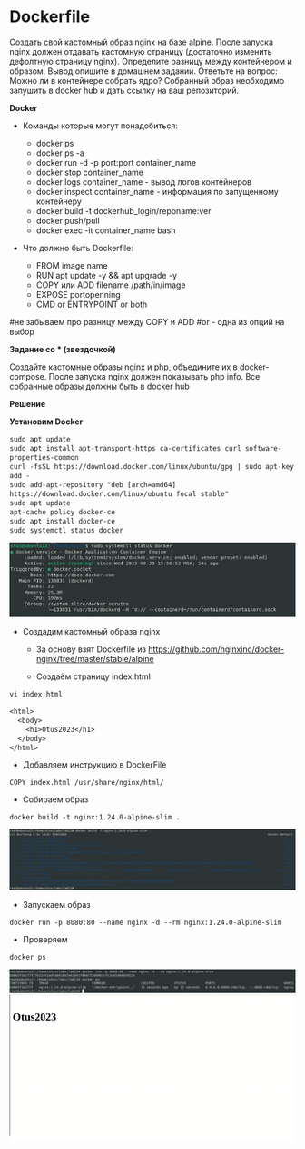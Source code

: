 # Dockerfile

Создать свой кастомный образ nginx на базе alpine. После запуска nginx должен 
отдавать кастомную страницу (достаточно изменить дефолтную страницу nginx).
Определите разницу между контейнером и образом.
Вывод опишите в домашнем задании.
Ответьте на вопрос: Можно ли в контейнере собрать ядро?
Собранный образ необходимо запушить в docker hub и дать ссылку на ваш
репозиторий.

**Docker**

* Команды которые могут понадобиться:
    * docker ps
    * docker ps -a
    * docker run -d -p port:port container_name
    * docker stop container_name
    * docker logs container_name - вывод логов контейнеров
    * docker inspect container_name - информация по запущенному контейнеру
    * docker build -t dockerhub_login/reponame:ver
    * docker push/pull
    * docker exec -it container_name bash

* Что должно быть Dockerfile:
    * FROM image name
    * RUN apt update -y && apt upgrade -y
    * COPY или ADD filename /path/in/image
    * EXPOSE portopenning
    * CMD or ENTRYPOINT or both

#не забываем про разницу между COPY и ADD
#or - одна из опций на выбор

**Задание со * (звездочкой)**

Создайте кастомные образы nginx и php, объедините их в docker-compose.
После запуска nginx должен показывать php info.
Все собранные образы должны быть в docker hub

**Решение**

**Установим Docker**

```
sudo apt update
sudo apt install apt-transport-https ca-certificates curl software-properties-common
curl -fsSL https://download.docker.com/linux/ubuntu/gpg | sudo apt-key add -
sudo add-apt-repository "deb [arch=amd64] https://download.docker.com/linux/ubuntu focal stable"
sudo apt update
apt-cache policy docker-ce
sudo apt install docker-ce
sudo systemctl status docker
```
![Alt text](image.png)

* Создадим кастомный образа nginx

    * За основу взят Dockerfile из https://github.com/nginxinc/docker-nginx/tree/master/stable/alpine

    * Создаём страницу index.html

```
vi index.html
```
```                                        
<html>
  <body>
    <h1>Otus2023</h1>
  </body>
</html>
```

* Добавляем инструкцию в DockerFile

```
COPY index.html /usr/share/nginx/html/
```

* Собираем образ
```
docker build -t nginx:1.24.0-alpine-slim .
```
![Alt text](image-1.png)

* Запускаем образ
```
docker run -p 8080:80 --name nginx -d --rm nginx:1.24.0-alpine-slim
```
* Проверяем
```
docker ps
```
![Alt text](image-2.png)
![Alt text](image-3.png)











